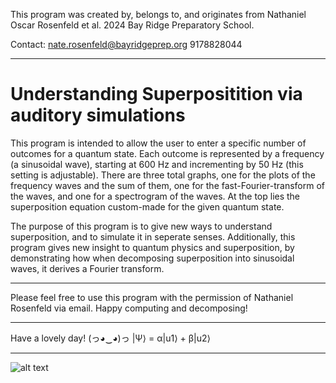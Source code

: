 This program was created by, belongs to, and originates from Nathaniel Oscar Rosenfeld et al. 2024 Bay Ridge Preparatory School.

Contact: nate.rosenfeld@bayridgeprep.org 9178828044

---

# Understanding Superpositition via auditory simulations

This program is intended to allow the user to enter a specific number of outcomes for a quantum state. 
Each outcome is represented by a frequency (a sinusoidal wave), starting at 600 Hz and incrementing by 50 Hz (this setting is adjustable).
There are three total graphs, one for the plots of the frequency waves and the sum of them, one for the fast-Fourier-transform of the waves, and one for a spectrogram of the waves.
At the top lies the superposition equation custom-made for the given quantum state.

The purpose of this program is to give new ways to understand superposition, and to simulate it in seperate 
senses. Additionally, this program gives new insight to quantum physics and superposition, by demonstrating
how when decomposing superposition into sinusoidal waves, it derives a Fourier transform.

---
Please feel free to use this program with the permission of Nathaniel Rosenfeld via email. Happy computing and decomposing!

---

Have a lovely day! (っ◕‿◕)っ    |Ψ⟩ = α|u1⟩ + β|u2⟩

---

![alt text](https://github.com/NateRosenfeld/superpositionFourier/blob/[branch]/image.jpg?raw=true)

